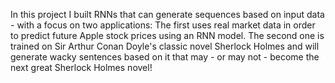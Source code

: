 In this project I built RNNs that can generate sequences based on input data - with a focus on two applications: The first uses real market data in order to predict future Apple stock prices using an RNN model. The second one is trained on Sir Arthur Conan Doyle's classic novel Sherlock Holmes and will generate wacky sentences based on it that may - or may not - become the next great Sherlock Holmes novel!
